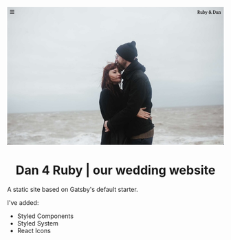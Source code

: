 <p align="center">
  <a href="https://wedding.danaddison.uk">
    <img alt="Gatsby" src="src/images/Dan4Ruby-screenshot.jpg" width="800" />
  </a>
</p>
<h1 align="center">
  Dan 4 Ruby | our wedding website
</h1>

A static site based on Gatsby's default starter.

I've added:
- Styled Components
- Styled System
- React Icons